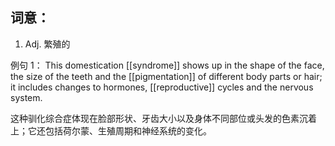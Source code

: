 ## 词意：
1. Adj. 繁殖的

例句 1：
This domestication [[syndrome]] shows up in the shape of the face, the size of the teeth and the [[pigmentation]] of different body parts or hair; it includes changes to hormones, [[reproductive]] cycles and the nervous system.

这种驯化综合症体现在脸部形状、牙齿大小以及身体不同部位或头发的色素沉着上；它还包括荷尔蒙、生殖周期和神经系统的变化。